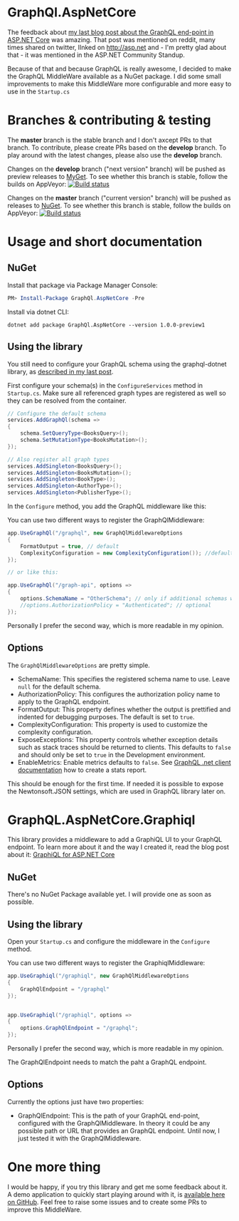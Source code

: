 # GraphQl.AspNetCore

The feedback about [my last blog post about the GraphQL end-point in ASP.NET Core](http://asp.net-hacker.rocks/2017/05/29/graphql-and-aspnetcore.html) was amazing. That post was mentioned on reddit, many times shared on twitter, lInked on http://asp.net and - I'm pretty glad about that - it was mentioned in the ASP.NET Community Standup.

Because of that and because GraphQL is really awesome, I decided to make the GraphQL MiddleWare available as a NuGet package. I did some small improvements to make this MiddleWare more configurable and more easy to use in the `Startup.cs`

# Branches & contributing & testing

The **master** branch is the stable branch and I don't axcept PRs to that branch. To contribute, please create PRs based on the **develop** branch. To play around with the latest changes, please also use the **develop** branch. 

Changes on the **develop** branch ("next version" branch) will be pushed as preview releases to [MyGet](https://www.myget.org/F/juergengutsch/api/v3/index.json). To see whether this branch is stable, follow the builds on AppVeyor:
[![Build status](https://ci.appveyor.com/api/projects/status/vxe22mwm1l2gw3b4/branch/develop?svg=true)](https://ci.appveyor.com/project/JuergenGutsch/graphql-aspnetcore/branch/develop)

Changes on the **master** branch ("current version" branch) will be pushed as releases to [NuGet](https://www.nuget.org/packages/GraphQl.AspNetCore/1.0.1-preview1). To see whether this branch is stable, follow the builds on AppVeyor:
[![Build status](https://ci.appveyor.com/api/projects/status/vxe22mwm1l2gw3b4/branch/master?svg=true)](https://ci.appveyor.com/project/JuergenGutsch/graphql-aspnetcore/branch/master)

# Usage and short documentation

## NuGet
Install that package via Package Manager Console:

~~~ powershell
PM> Install-Package GraphQl.AspNetCore -Pre
~~~

Install via dotnet CLI:

~~~ shell
dotnet add package GraphQl.AspNetCore --version 1.0.0-preview1
~~~

## Using the library

You still need to configure your GraphQL schema using the graphql-dotnet library, as [described in my last post](http://asp.net-hacker.rocks/2017/05/29/graphql-and-aspnetcore.html). 

First configure your schema(s) in the `ConfigureServices` method in `Startup.cs`. Make sure all referenced graph types are registered as well so they can be resolved from the container.

```csharp
// Configure the default schema
services.AddGraphQl(schema =>
{
    schema.SetQueryType<BooksQuery>();
    schema.SetMutationType<BooksMutation>();
});

// Also register all graph types
services.AddSingleton<BooksQuery>();
services.AddSingleton<BooksMutation>();
services.AddSingleton<BookType>();
services.AddSingleton<AuthorType>();
services.AddSingleton<PublisherType>();
```

In the `Configure` method, you add the GraphQL middleware like this:

You can use two different ways to register the GraphQlMiddleware:

```csharp
app.UseGraphQl("/graphql", new GraphQlMiddlewareOptions
{
    FormatOutput = true, // default
    ComplexityConfiguration = new ComplexityConfiguration()); //default
});

// or like this:

app.UseGraphQl("/graph-api", options =>
{
    options.SchemaName = "OtherSchema"; // only if additional schemas were registered in ConfigureServices
    //options.AuthorizationPolicy = "Authenticated"; // optional
});
```

Personally I prefer the second way, which is more readable in my opinion.

## Options

The `GraphQlMiddlewareOptions` are pretty simple.

* SchemaName: This specifies the registered schema name to use. Leave `null` for the default schema.
* AuthorizationPolicy: This configures the authorization policy name to apply to the GraphQL endpoint.
* FormatOutput: This property defines whether the output is prettified and indented for debugging purposes. The default is set to `true`.
* ComplexityConfiguration: This property is used to customize the complexity configuration.
* ExposeExceptions: This property controls whether exception details such as stack traces should be returned to clients. This defaults to `false` and should only be set to `true` in the Development environment.
* EnableMetrics: Enable metrics defaults to `false`. See [GraphQL .net client documentation](https://github.com/graphql-dotnet/graphql-dotnet/blob/master/docs/src/learn.md#metrics) how to create a stats report.

This should be enough for the first time. If needed it is possible to expose the Newtonsoft.JSON settings, which are used in GraphQL library later on.

# GraphQL.AspNetCore.Graphiql

This library provides a middleware to add a GraphiQL UI to your GraphQL endpoint. To learn more about it and the way I created it, read the blog post about it: [GraphiQL for ASP.NET Core](http://asp.net-hacker.rocks/2017/10/26/graphicl.html)

## NuGet

There's no NuGet Package available yet. I will provide one as soon as possible.

## Using the library

Open your `Startup.cs` and configure the middleware in the `Configure` method.

You can use two different ways to register the GraphiqlMiddleware:

```csharp
app.UseGraphiql("/graphiql", new GraphQlMiddlewareOptions
{
    GraphQlEndpoint = "/graphql"
});


app.UseGraphiql("/graphiql", options =>
{
    options.GraphQlEndpoint = "/graphql";
});
```

Personally I prefer the second way, which is more readable in my opinion.

The GraphQlEndpoint needs to match the paht a GraphQL endpoint.

## Options

Currently the options just have two properties:

* GraphQlEndpoint: This is the path of your GraphQL end-point, configured with the GraphQlMiddleware. In theory it could be any possible path or URL that provides an GraphQL endpoint. Until now, I just tested it with the GraphQlMiddleware.

# One more thing

I would be happy, if you try this library and get me some feedback about it. A demo application to quickly start playing around with it, is [available here on GitHub](https://github.com/JuergenGutsch/graphql-aspnetcore/tree/develop/GraphQlDemo). Feel free to raise some issues and to create some PRs to improve this MiddleWare.
